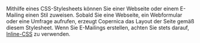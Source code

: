 Mithilfe eines CSS-Stylesheets können Sie einer Webseite oder einem
E-Mailing einen Stil zuweisen. Sobald Sie eine Webseite, ein Webformular
oder eine Umfrage aufrufen, erzeugt Copernica das Layout der Seite gemäß
diesem Stylesheet. Wenn Sie E-Mailings erstellen, achten Sie stets
darauf,
[Inline-CSS](./html-newsletter-design-some-important-guidelines.md)
zu verwenden.
